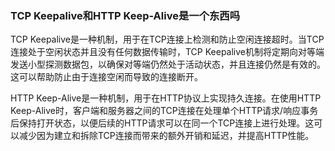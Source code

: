 ### TCP Keepalive和HTTP Keep-Alive是一个东西吗

TCP Keepalive是一种机制，用于在TCP连接上检测和防止空闲连接超时。当TCP连接处于空闲状态并且没有任何数据传输时，TCP Keepalive机制将定期向对等端发送小型探测数据包，以确保对等端仍然处于活动状态，并且连接仍然是有效的。这可以帮助防止由于连接空闲而导致的连接断开。

HTTP Keep-Alive是一种机制，用于在HTTP协议上实现持久连接。在使用HTTP Keep-Alive时，客户端和服务器之间的TCP连接在处理单个HTTP请求/响应事务后保持打开状态，以便后续的HTTP请求可以在同一个TCP连接上进行处理。这可以减少因为建立和拆除TCP连接而带来的额外开销和延迟，并提高HTTP性能。
